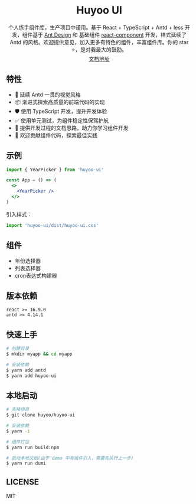 <h1 align="center">Huyoo UI</h1>

<div align="center">
个人练手组件库，生产项目中谨用。基于 React + TypeScript + Antd + less 开发，组件基于 <a href="https://ant.design/">Ant Design</a> 和 基础组件 <a href="https://github.com/react-component/">react-component</a> 开发，样式延续了 Antd 的风格。欢迎提供意见，加入更多有特色的组件，丰富组件库。你的 star ⭐，是对我最大的鼓励。
</div>
<div align="center">
  <a href="https://huyoo.github.io/huyoo-ui/">文档地址</a>
</div>

## 特性
- 🌈 延续 Antd 一贯的视觉风格
- 📦 渐进式探索高质量的前端代码的实现
- 🛡 使用 TypeScript 开发，提升开发体验
- ✅ 使用单元测试，为组件稳定性保驾护航
- 📖 提供开发过程的文档思路，助力你学习组件开发
- 🔖 欢迎贡献组件代码，探索最佳实践

## 示例
```jsx
import { YearPicker } from 'huyoo-ui'

const App = () => (
  <>
    <YearPicker />
  </>
)
```

引入样式：
```jsx
import 'huyoo-ui/dist/huyoo-ui.css'
```

## 组件
- 年份选择器
- 列表选择器
- cron表达式构建器

## 版本依赖
```
react >= 16.9.0
antd >= 4.14.1
```

## 快速上手
```bash
# 创建目录
$ mkdir myapp && cd myapp

# 安装依赖
$ yarn add antd
$ yarn add huyoo-ui
```

## 本地启动
```bash
# 克隆项目
$ git clone huyoo/huyoo-ui

# 安装依赖
$ yarn -i

# 组件打包
$ yarn run build:npm

# 启动本地文档(由于 demo 中有组件引入，需要先执行上一步)
$ yarn run dumi
```

## LICENSE
MIT
